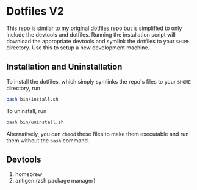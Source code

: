 # Dotfiles V2

This repo is similar to my original dotfiles repo but is simplified to only include the devtools and
dotfiles. Running the installation script will download the appropriate devtools and symlink the
dotfiles to your `$HOME` directory. Use this to setup a new development machine.

## Installation and Uninstallation

To install the dotfiles, which simply symlinks the repo's files to your `$HOME` directory, run

```bash
bash bin/install.sh
```

To uninstall, run

```bash
bash bin/uninstall.sh
```

Alternatively, you can `chmod` these files to make them executable and run them without the `bash`
command.

## Devtools

1. homebrew
2. antigen (zsh package manager)
